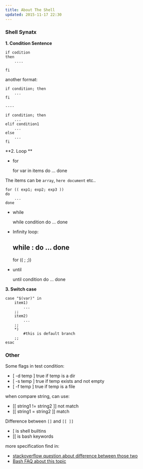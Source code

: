 ```yaml
---
title: About The Shell
updated: 2015-11-17 22:30
---
```


### Shell Synatx

**1. Condition Sentence**

	if codition 
	then
		....

	fi

another format:

	if condition; then
		...
	fi
	
	----
	
	if condition; then
		...
	elif condition1
		...
	else
		...
	fi


**2. Loop **

+ for 

	for var in items
	do 
		...
	done

The items can be `array`, `here document` etc..

	for (( exp1; exp2; exp3 ))
	do
		...
	done

+ while

	while condition
	do 
		...
	done

+ Infinity loop:

	while :
	do 
		...
	done
	----
	for (( ; ;))

+ until

	until condition
	do 
		...
	done


**3. Switch case**

	case "$(var)" in
		item1)
			...
		;;
		item2)
			...
		;;
		*) 
			#this is default branch
		;;
	esac


### Other

Some flags in test condition:

+ [ -d  temp ]   true if temp is a dir
+ [ -s  temp ]   true if temp exists and not empty
+ [ -f  temp ]   true  if temp is a file

when compare string, can use:

+ [[ string1 != string2 ]]   not match
+ [[ string1 = string2 ]]    match


Difference between `[]` and `[[ ]]`

+ [  is shell builtins 
+ [[ is bash keywords

more specification find in:

+ [stackoverflow question about difference between those two](http://serverfault.com/questions/52034/what-is-the-difference-between-double-and-single-square-brackets-in-bash)
+ [Bash FAQ about this topic](http://mywiki.wooledge.org/BashFAQ/031)


